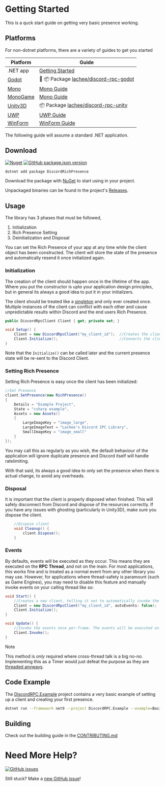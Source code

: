 # Getting Started
This is a quck start guide on getting very basic presence working.

## Platforms
For non-dotnet platforms, there are a variety of guides to get you started

| Platform | Guide |
|----------|---------------|
| .NET app | [Getting Started](./introduction.md#download) |
| [Godot](https://godotengine.org/) | 🚧 📦 Package [lachee/discord-rpc-godot](https://github.com/Lachee/discord-rpc-godot/) |
| [Mono](https://www.mono-project.com/) | [Mono Guide](./mono.md) |
| [MonoGame](https://monogame.net/) | [Mono Guide](./mono.md) |
| [Unity3D](https://unity.com/) | 📦 Package [lachee/discord-rpc-unity](https://github.com/lachee/discord-rpc-unity/) |
| [UWP](https://learn.microsoft.com/en-us/windows/uwp/get-started/universal-application-platform-guide) | [UWP Guide](./uwp.md) |
| [WinForm](https://learn.microsoft.com/en-us/visualstudio/ide/create-csharp-winform-visual-studio?view=vs-2022) | [WinForm Guide](./winform.md) |

The following guide will assume a standard .NET application.

## Download

[![Nuget](https://img.shields.io/nuget/v/DiscordRichPresence.svg)](https://www.nuget.org/packages/DiscordRichPresence/)
[![GitHub package.json version](https://img.shields.io/github/package-json/v/lachee/discord-rpc-csharp?label=Release)](https://github.com/Lachee/discord-rpc-csharp/tags)

```sh
dotnet add package DiscordRichPresence
```

Download the package with [NuGet](https://www.nuget.org/packages/DiscordRichPresence/) to start using in your project.

Unpackaged binaries can be found in the project's [Releases](https://github.com/Lachee/discord-rpc-csharp/releases).

## Usage

The library has 3 phases that must be followed,

1. Initialization
2. Rich Presence Setting
3. Deinitialization and Disposal

You can set the Rich Presence of your app at any time while the client object has been constructed. The client will store the state of the presence and automatically resend it once initialized again.

### Initialization

The creation of the client should happen once in the lifetime of the app. Where you put the constructor is upto your application design principles, but in general its always a good idea to put it in your initializers.

The client should be treated like a [singleton](https://stackoverflow.com/a/2155713/5010271) and only ever created once. Multiple instances of the client can conflict with each other and cause unpredictable results within Discord and the end users Rich Presence.

```cs
public DiscordRpcClient Client { get; private set; }

void Setup() {
	Client = new DiscordRpcClient("my_client_id");	//Creates the client
	Client.Initialize();							//Connects the client
}
```

Note that the `Initialize()` can be called later and the current presence state will be re-sent to the Discord Client.


### Setting Rich Presence

Setting Rich Presence is easy once the client has been initialized:

```cs
//Set Presence
client.SetPresence(new RichPresence()
{
	Details = "Example Project",
	State = "csharp example",
	Assets = new Assets()
	{
		LargeImageKey = "image_large",
		LargeImageText = "Lachee's Discord IPC Library",
		SmallImageKey = "image_small"
	}
});
```

You may call this as regularly as you wish, the default behaviour of the application will ignore duplicate presence and Discord itself will handle ratelimiting. 

With that said, its always a good idea to only set the presence when there is actual change, to avoid any overheads. 

### Disposal

It is important that the client is properly disposed when finished. This will safely disconnect from Discord and dispose of the resources correctly. If you have any issues with ghosting (particularly in Unity3D), make sure you dispose the client.

```cs
	//Dispose client
	void Cleanup() {
		client.Dispose();
	}
```


### Events

By defaults, events will be executed as they occur. This means they are executed on the **RPC Thread**, and not on the main. For most applications, this works fine and is treated as a normal event from any other library you may use. However, for applications where thread-safety is paramount (such as Game Engines), you may need to disable this feature and manually invoke events on your calling thread like so:

```cs
void Start() {
	//Creates a new client, telling it not to automatically invoke the events on RPC thread.
	Client = new DiscordRpcClient("my_client_id", autoEvents: false);
	Client.Initialize();
}

void Update() {
	//Invoke the events once per-frame. The events will be executed on calling thread.
	Client.Invoke();
}
```

> [!NOTE]
> This method is _only_ required where cross-thread talk is a big no-no. 
> Implementing this as a Timer would just defeat the purpose as they are [threaded anyways](https://stackoverflow.com/questions/1435876/do-c-sharp-timers-elapse-on-a-separate-thread).


## Code Example

The [DiscordRPC.Example](https://github.com/Lachee/discord-rpc-csharp/blob/master/DiscordRPC.Example/Basic.cs) project contains a very basic example of setting up a client and creating your first presence.

```sh
dotnet run --framework net9 --project DiscordRPC.Example --example=Basic
```

## Building

Check out the building guide in the [CONTRIBUTING.md](https://github.com/Lachee/discord-rpc-csharp/blob/master/CONTRIBUTING.md)

# Need More Help?

[![GitHub issues](https://img.shields.io/github/issues-raw/lachee/discord-rpc-csharp.svg?color=green&label=issues%20opened&logo=github)](https://github.com/Lachee/discord-rpc-csharp/issues)

Still stuck? Make a [new GitHub issue](https://github.com/Lachee/discord-rpc-csharp/issues/new)! 
